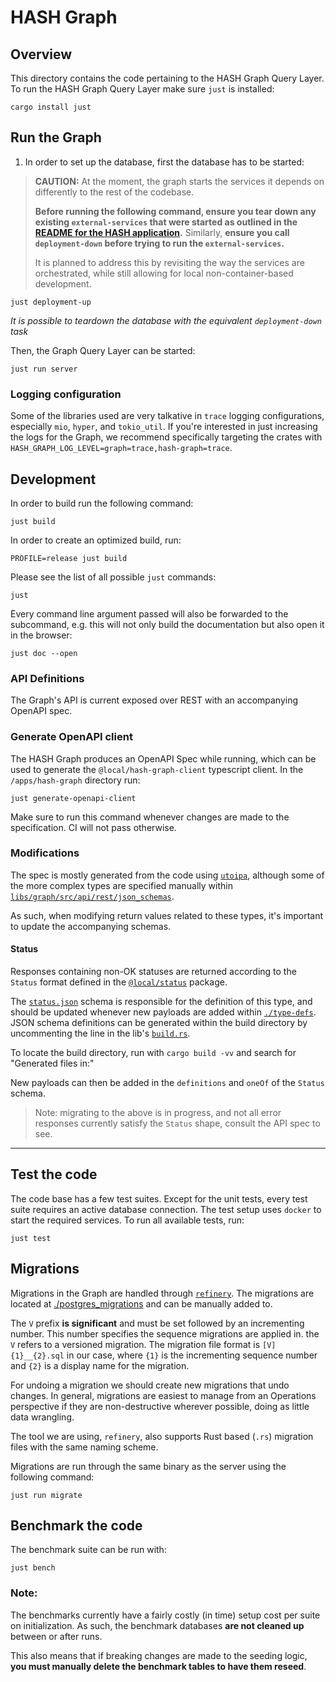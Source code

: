 # HASH Graph

## Overview

This directory contains the code pertaining to the HASH Graph Query Layer. To run the HASH Graph Query Layer make sure `just` is installed:

```shell
cargo install just
```

## Run the Graph

1. In order to set up the database, first the database has to be started:

> **CAUTION:** At the moment, the graph starts the services it depends on differently to the rest of the codebase.
>
> **Before running the following command, ensure you tear down any existing `external-services` that were started as outlined in the [README for the HASH application](/apps/hash/README.md).** Similarly, **ensure you call `deployment-down` before trying to run the `external-services`.**
>
> It is planned to address this by revisiting the way the services are orchestrated, while still allowing for local non-container-based development.

```shell
just deployment-up
```

_It is possible to teardown the database with the equivalent `deployment-down` task_

Then, the Graph Query Layer can be started:

```shell
just run server
```

### Logging configuration

Some of the libraries used are very talkative in `trace` logging configurations, especially `mio`, `hyper`, and `tokio_util`.
If you're interested in just increasing the logs for the Graph, we recommend specifically targeting the crates with `HASH_GRAPH_LOG_LEVEL=graph=trace,hash-graph=trace`.

## Development

In order to build run the following command:

```shell
just build
```

In order to create an optimized build, run:

```shell
PROFILE=release just build
```

Please see the list of all possible `just` commands:

```shell
just
```

Every command line argument passed will also be forwarded to the subcommand, e.g. this will not only build the documentation but also open it in the browser:

```shell
just doc --open
```

### API Definitions

The Graph's API is current exposed over REST with an accompanying OpenAPI spec.

### Generate OpenAPI client

The HASH Graph produces an OpenAPI Spec while running, which can be used to generate the `@local/hash-graph-client` typescript client. In the `/apps/hash-graph` directory run:

```shell
just generate-openapi-client
```

Make sure to run this command whenever changes are made to the specification. CI will not pass otherwise.

### Modifications

The spec is mostly generated from the code using [`utoipa`](https://github.com/juhaku/utoipa/), although some of the more complex types are specified manually within [`libs/graph/src/api/rest/json_schemas`](libs/graph/src/api/rest/json_schemas).

As such, when modifying return values related to these types, it's important to update the accompanying schemas.

#### Status

Responses containing non-OK statuses are returned according to the `Status` format defined in the [`@local/status`](/libs/@local/status/README.md) package.

The [`status.json`](libs/graph/src/api/rest/json_schemas/status.json) schema is responsible for the definition of this type, and should be updated whenever new payloads are added within [`./type-defs`](./type-defs).
JSON schema definitions can be generated within the build directory by uncommenting the line in the lib's [`build.rs`](libs/api/build.rs).

To locate the build directory, run with `cargo build -vv` and search for "Generated files in:"

New payloads can then be added in the `definitions` and `oneOf` of the `Status` schema.

> Note: migrating to the above is in progress, and not all error responses currently satisfy the `Status` shape, consult the API spec to see.

---

## Test the code

The code base has a few test suites. Except for the unit tests, every test suite requires an active database connection. The test setup uses `docker` to start the required services. To run all available tests, run:

```shell
just test
```

## Migrations

Migrations in the Graph are handled through [`refinery`](https://github.com/rust-db/refinery). The migrations are located at [./postgres_migrations](apps/hash-graph/postgres_migrations/) and can be manually added to.

The `V` prefix **is significant** and must be set followed by an incrementing number. This number specifies the sequence migrations are applied in. the `V` refers to a versioned migration. The migration file format is `[V]{1}__{2}.sql` in our case, where `{1}` is the incrementing sequence number and `{2}` is a display name for the migration.

For undoing a migration we should create new migrations that undo changes. In general, migrations are easiest to manage from an Operations perspective if they are non-destructive wherever possible, doing as little data wrangling.

The tool we are using, `refinery`, also supports Rust based (`.rs`) migration files with the same naming scheme.

Migrations are run through the same binary as the server using the following command:

```shell
just run migrate
```

## Benchmark the code

The benchmark suite can be run with:

```shell
just bench
```

### Note:

The benchmarks currently have a fairly costly (in time) setup cost per suite on initialization.
As such, the benchmark databases **are not cleaned up** between or after runs.

This also means that if breaking changes are made to the seeding logic, **you must manually delete the benchmark tables to have them reseed**.
